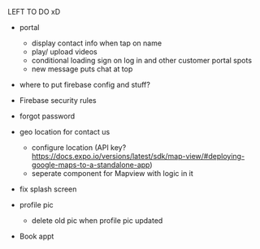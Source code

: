 LEFT TO DO xD

- portal

  - display contact info when tap on name
  - play/ upload videos
  - conditional loading sign on log in and other customer portal spots
  - new message puts chat at top

- where to put firebase config and stuff?
- Firebase security rules

- forgot password

- geo location for contact us

  - configure location (API key? https://docs.expo.io/versions/latest/sdk/map-view/#deploying-google-maps-to-a-standalone-app)
  - seperate component for Mapview with logic in it

- fix splash screen

- profile pic

  - delete old pic when profile pic updated

- Book appt
